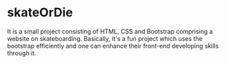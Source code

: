 # skateOrDie

It is a small project consisting of HTML, CSS and Bootstrap comprising a website on skateboarding.
Basically, it's a  fun project which uses the bootstrap efficiently and one can enhance their front-end
developing skills through it.
